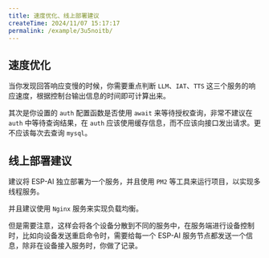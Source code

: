 ```yaml
---
title: 速度优化、线上部署建议
createTime: 2024/11/07 15:17:17
permalink: /example/3u5noitb/
---
```


## 速度优化

当你发现回答响应变慢的时候，你需要重点判断 `LLM`、`IAT`、`TTS` 这三个服务的响应速度，根据控制台输出信息的时间即可计算出来。

其次是你设置的 `auth` 配置函数是否使用 `await` 来等待授权查询，非常不建议在 `auth` 中等待查询结果，在 `auth` 应该使用缓存信息，而不应该向接口发出请求。更不应该每次去查询 `mysql`。

## 线上部署建议
建议将 ESP-AI 独立部署为一个服务，并且使用 `PM2` 等工具来运行项目，以实现多线程服务。

并且建议使用 `Nginx` 服务来实现负载均衡。

但是需要注意，这样会将各个设备分散到不同的服务中，在服务端进行设备控制时，比如向设备发送重启命令时，需要给每一个 ESP-AI 服务节点都发送一个信息，除非在设备接入服务时，你做了记录。




